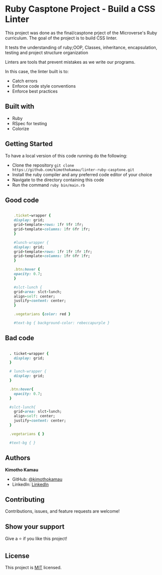 # Ruby Casptone Project - Build a CSS Linter

This project was done as the final/casptone prject of the Microverse's Ruby curriculum. The goal of the project is to build CSS linter.

It tests the understanding of ruby;OOP, Classes, inheritance, encapsulation, testing and project structure organization

Linters are tools that prevent mistakes as we write our programs.

In this case, the linter built is to:
- Catch errors
- Enforce code style conventions
- Enforce best practices

## Built with

- Ruby
- RSpec for testing
- Colorize

## Getting Started
To have a local version of this code running do the following:
- Clone the repository `git clone https://github.com/kimothokamau/linter-ruby-casptone.git`
- Install the ruby compiler and any preferred code editor of your choice
- Navigate to the directory containing this code
- Run the command `ruby bin/main.rb`

## Good code
~~~ruby

    .ticket-wrapper {
    display: grid;
    grid-template-rows: 1fr 9fr 1fr;
    grid-template-columns: 1fr 6fr 1fr;
    } 

    #lunch-wrapper {
    display: grid;
    grid-template-rows: 1fr 1fr 1fr 1fr;
    grid-template-columns: 1fr 6fr 1fr;
    }

    .btn:hover {
    opacity: 0.7;
    }       

    #slct-lunch {
    grid-area: slct-lunch;
    align-self: center;
    justify-content: center;
    }

    .vegetarians {color: red }  

    #text-bg { background-color: rebeccapurple }
~~~

## Bad code
~~~ruby

  . ticket-wrapper {
    display: grid;
  } 

  # lunch-wrapper {
    display: grid;
  }

  .btn:hover{
    opacity: 0.7;
  }       

  #slct-lunch{
    grid-area: slct-lunch;
    align-self: center;
    justify-content: center;
  }

  .vegetarians { }  

  #text-bg { }  
~~~

## Authors

**Kimotho Kamau**

- GitHub: [@kimothokamau](https://github.com/kimothokamau)
- LinkedIn: [LinkedIn](https://www.linkedin.com/in/kimotho-kamau-6ab307185/)

## Contributing

Contributions, issues, and feature requests are welcome!

## Show your support

Give a ⭐️ if you like this project!

## License

This project is [MIT](./LICENSE) licensed.